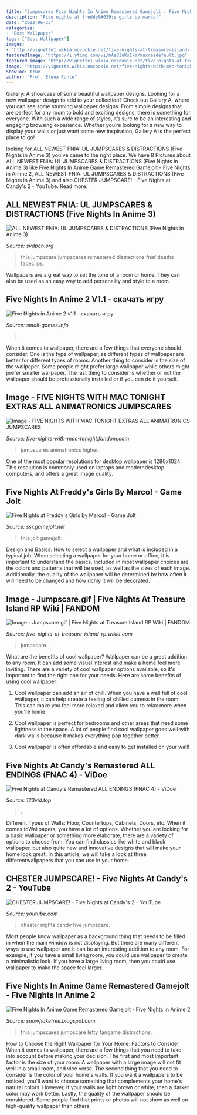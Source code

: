 ```yaml
---
title: "Jumpscares Five Nights In Anime Remastered Gamejolt : Five Nights In Anime 2 V1.1"
description: "Five nights at freddy&#039;s girls by marco︎!"
date: "2022-06-23"
categories:
- "Best Wallpaper"
tags: ["Best Wallpaper"]
images:
- "http://vignette1.wikia.nocookie.net/five-nights-at-treasure-island-rp/images/3/3d/Jumpscare.gif/revision/latest?cb=20151230184331"
featuredImage: "https://i.ytimg.com/vi/mAs8ZoKsIkY/maxresdefault.jpg"
featured_image: "http://vignette1.wikia.nocookie.net/five-nights-at-treasure-island-rp/images/3/3d/Jumpscare.gif/revision/latest?cb=20151230184331"
image: "https://vignette.wikia.nocookie.net/five-nights-with-mac-tonight/images/2/2a/FIVE_NIGHTS_WITH_MAC_TONIGHT_EXTRAS_ALL_ANIMATRONICS_JUMPSCARES/revision/latest?cb=20180607122306"
ShowToc: true
author: "Prof. Elena Runte"
---
```



Gallery: A showcase of some beautiful wallpaper designs.
Looking for a new wallpaper design to add to your collection? Check out Gallery A, where you can see some stunning wallpaper designs. From simple designs that are perfect for any room to bold and exciting designs, there is something for everyone. With such a wide range of styles, it’s sure to be an interesting and engaging browsing experience. Whether you’re looking for a new way to display your walls or just want some new inspiration, Gallery A is the perfect place to go!
		
		
		
		
		
		
		
	

		
looking for ALL NEWEST FNIA: UL JUMPSCARES &amp; DISTRACTIONS (Five Nights in Anime 3) you've came to the right place. We have 8 Pictures about ALL NEWEST FNIA: UL JUMPSCARES &amp; DISTRACTIONS (Five Nights in Anime 3) like Five Nights In Anime Game Remastered Gamejolt - Five NIghts in Anime 2, ALL NEWEST FNIA: UL JUMPSCARES &amp; DISTRACTIONS (Five Nights in Anime 3) and also CHESTER JUMPSCARE! - Five Nights at Candy&#039;s 2 - YouTube. Read more:
		
    
## ALL NEWEST FNIA: UL JUMPSCARES &amp; DISTRACTIONS (Five Nights In Anime 3)

<img loading=lazy src="https://i.ytimg.com/vi/AXAYdnJEZ9o/maxresdefault.jpg" onerror="this.onerror=null;this.src='https://tse2.mm.bing.net/th?id=OIP.ANPd9OL3QnEbtCcdi-cqhgHaEK&amp;pid=15.1';" alt="ALL NEWEST FNIA: UL JUMPSCARES &amp; DISTRACTIONS (Five Nights in Anime 3)">

_Source: svdpch.org_

>fnia jumpscare jumpscares remastered distractions fnaf deaths faceclips. 

	

Wallpapers are a great way to set the tone of a room or home. They can also be used as an easy way to add personality and style to a room.

    
## Five Nights In Anime 2 V1.1 - скачать игру

<img loading=lazy src="http://small-games.info/s/f/f/five_nights_in_anime_2_alpha_3.jpg" onerror="this.onerror=null;this.src='https://tse4.mm.bing.net/th?id=OIP.pYEr-YuoxzVaEw7FpLDf2AHaEH&amp;pid=15.1';" alt="Five Nights in Anime 2 v1.1 - скачать игру">

_Source: small-games.info_

>. 

	

When it comes to wallpaper, there are a few things that everyone should consider. One is the type of wallpaper, as different types of wallpaper are better for different types of rooms. Another thing to consider is the size of the wallpaper. Some people might prefer large wallpaper while others might prefer smaller wallpaper. The last thing to consider is whether or not the wallpaper should be professionally installed or if you can do it yourself.

    
## Image - FIVE NIGHTS WITH MAC TONIGHT EXTRAS ALL ANIMATRONICS JUMPSCARES

<img loading=lazy src="https://vignette.wikia.nocookie.net/five-nights-with-mac-tonight/images/2/2a/FIVE_NIGHTS_WITH_MAC_TONIGHT_EXTRAS_ALL_ANIMATRONICS_JUMPSCARES/revision/latest?cb=20180607122306" onerror="this.onerror=null;this.src='https://tse1.mm.bing.net/th?id=OIP.b9ctcRwlCLHEn22zoiBt8QHaEJ&amp;pid=15.1';" alt="Image - FIVE NIGHTS WITH MAC TONIGHT EXTRAS ALL ANIMATRONICS JUMPSCARES">

_Source: five-nights-with-mac-tonight.fandom.com_

>jumpscares animatronics higher. 

	

One of the most popular resolutions for desktop wallpaper is 1280x1024. This resolution is commonly used on laptops and moderndesktop computers, and offers a great image quality.

    
## Five Nights At Freddy&#039;s Girls By Marco︎! - Game Jolt

<img loading=lazy src="https://m.gjcdn.net/game-thumbnail/500/528133-r24npfkr-v4.jpg" onerror="this.onerror=null;this.src='https://tse4.mm.bing.net/th?id=OIP.-0hJfktKGppf0TiKlMfDAwHaEK&amp;pid=15.1';" alt="Five Nights at Freddy&#039;s Girls by Marco︎! - Game Jolt">

_Source: ssr.gamejolt.net_

>fnia jolt gamejolt. 

	

Design and Basics: How to select a wallpaper and what is included in a typical job.
When selecting a wallpaper for your home or office, it is important to understand the basics. Included in most wallpaper choices are the colors and patterns that will be used, as well as the sizes of each image. Additionally, the quality of the wallpaper will be determined by how often it will need to be changed and how richly it will be decorated.

    
## Image - Jumpscare.gif | Five Nights At Treasure Island RP Wiki | FANDOM

<img loading=lazy src="http://vignette1.wikia.nocookie.net/five-nights-at-treasure-island-rp/images/3/3d/Jumpscare.gif/revision/latest?cb=20151230184331" onerror="this.onerror=null;this.src='https://tse1.mm.bing.net/th?id=OIP.cJYI-ev2wVawMSjucS5PFQHaEK&amp;pid=15.1';" alt="Image - Jumpscare.gif | Five Nights at Treasure Island RP Wiki | FANDOM">

_Source: five-nights-at-treasure-island-rp.wikia.com_

>jumpscare. 

	

What are the benefits of cool wallpaper?
Wallpaper can be a great addition to any room. It can add some visual interest and make a home feel more inviting. There are a variety of cool wallpaper options available, so it's important to find the right one for your needs. Here are some benefits of using cool wallpaper: 
1. Cool wallpaper can add an air of chill. When you have a wall full of cool wallpaper, it can help create a feeling of chilled outness in the room. This can make you feel more relaxed and allow you to relax more when you're home. 

2. Cool wallpaper is perfect for bedrooms and other areas that need some lightness in the space. A lot of people find cool wallpaper goes well with dark walls because it makes everything pop together better. 

3. Cool wallpaper is often affordable and easy to get installed on your wall!

    
## Five Nights At Candy&#039;s Remastered ALL ENDINGS (FNAC 4) - ViDoe

<img loading=lazy src="https://i.ytimg.com/vi/mAs8ZoKsIkY/maxresdefault.jpg" onerror="this.onerror=null;this.src='https://tse1.mm.bing.net/th?id=OIP.VIUyo0QQK0nBa1DKm-KVUgHaEK&amp;pid=15.1';" alt="Five Nights at Candy&#039;s Remastered ALL ENDINGS (FNAC 4) - ViDoe">

_Source: 123vid.top_

>. 

	

Different Types of Walls: Floor, Countertops, Cabinets, Doors, etc.
When it comes toWallpapers, you have a lot of options. Whether you are looking for a basic wallpaper or something more elaborate, there are a variety of options to choose from. You can find classics like white and black wallpaper, but also quite new and innovative designs that will make your home look great. In this article, we will take a look at three differentwallpapers that you can use in your home.

    
## CHESTER JUMPSCARE! - Five Nights At Candy&#039;s 2 - YouTube

<img loading=lazy src="https://i.ytimg.com/vi/lv85dECjYDg/maxresdefault.jpg" onerror="this.onerror=null;this.src='https://tse4.mm.bing.net/th?id=OIP.MLIOrMmT1viYr6Lzeq85wAHaEK&amp;pid=15.1';" alt="CHESTER JUMPSCARE! - Five Nights at Candy&#039;s 2 - YouTube">

_Source: youtube.com_

>chester nights candy five jumpscare. 

	

Most people know wallpaper as a background thing that needs to be filled in when the main window is not displaying. But there are many different ways to use wallpaper and it can be an interesting addition to any room. For example, if you have a small living room, you could use wallpaper to create a minimalistic look. If you have a large living room, then you could use wallpaper to make the space feel larger.

    
## Five Nights In Anime Game Remastered Gamejolt - Five NIghts In Anime 2

<img loading=lazy src="http://www.fnafultimatecustomnight.com/wp-content/uploads/2020/02/fnia-ultimate-location-five-nights-in-anime-3-fnaf-fangame-game.jpg" onerror="this.onerror=null;this.src='https://tse4.mm.bing.net/th?id=OIP.VfiwICbOu3KEDxbg9bDgVQHaEK&amp;pid=15.1';" alt="Five Nights In Anime Game Remastered Gamejolt - Five NIghts in Anime 2">

_Source: snowflaketree.blogspot.com_

>fnia jumpscares jumpscare lefty fangame distractions. 

	

How to Choose the Right Wallpaper for Your Home: Factors to Consider
When it comes to wallpaper, there are a few things that you need to take into account before making your decision. The first and most important factor is the size of your room. A wallpaper with a large image will not fit well in a small room, and vice versa. 
The second thing that you need to consider is the color of your home's walls. If you want a wallpapers to be noticed, you'll want to choose something that complements your home's natural colors. However, if your walls are light brown or white, then a darker color may work better. 
Lastly, the quality of the wallpaper should be considered. Some people find that prints or photos will not show as well on high-quality wallpaper than others.


